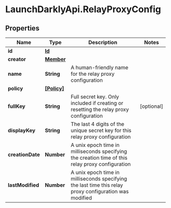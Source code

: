 # LaunchDarklyApi.RelayProxyConfig

## Properties
Name | Type | Description | Notes
------------ | ------------- | ------------- | -------------
**id** | [**Id**](Id.md) |  | 
**creator** | [**Member**](Member.md) |  | 
**name** | **String** | A human-friendly name for the relay proxy configuration | 
**policy** | [**[Policy]**](Policy.md) |  | 
**fullKey** | **String** | Full secret key. Only included if creating or resetting the relay proxy configuration | [optional] 
**displayKey** | **String** | The last 4 digits of the unique secret key for this relay proxy configuration | 
**creationDate** | **Number** | A unix epoch time in milliseconds specifying the creation time of this relay proxy configuration | 
**lastModified** | **Number** | A unix epoch time in milliseconds specifying the last time this relay proxy configuration was modified | 


